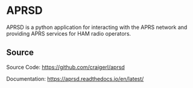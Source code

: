 # APRSD

APRSD is a python application for interacting with the APRS network and providing
 APRS services for HAM radio operators.

## Source

Source Code: <https://github.com/craigerl/aprsd>

Documentation:  <https://aprsd.readthedocs.io/en/latest/>
